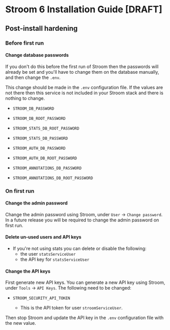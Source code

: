 # Stroom 6 Installation Guide [DRAFT]

## Post-install hardening

### Before first run

#### Change database passwords

If you don't do this before the first run of Stroom then the passwords will already be set and you'll have to change them on the database manually, and then change the `.env`.

This change should be made in the `.env` configuration file. If the values are not there then this service is not included in your Stroom stack and there is nothing to change.

* `STROOM_DB_PASSWORD`
* `STROOM_DB_ROOT_PASSWORD`

* `STROOM_STATS_DB_ROOT_PASSWORD`
* `STROOM_STATS_DB_PASSWORD`

* `STROOM_AUTH_DB_PASSWORD`
* `STROOM_AUTH_DB_ROOT_PASSWORD`

* `STROOM_ANNOTATIONS_DB_PASSWORD`
* `STROOM_ANNOTATIONS_DB_ROOT_PASSWORD`

### On first run

#### Change the admin password

Change the admin password using Stroom, under `User` -> `Change password`. In a future release you will be required to change the admin password on first run.

#### Delete un-used users and API keys

* If you're not using stats you can delete or disable the following:
  * the user `statsServiceUser`
  * the API key for `statsServiceUser`

#### Change the API keys

First generate new API keys. You can generate a new API key using Stroom, under `Tools` -> `API Keys`. The following need to be changed:

* `STROOM_SECURITY_API_TOKEN`

  * This is the API token for user `stroomServiceUser`.

Then stop Stroom and update the API key in the `.env` configuration file with the new value.

